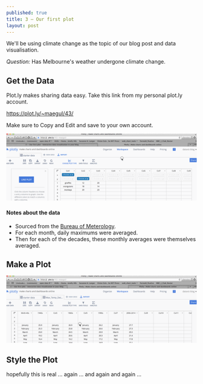 ```yaml
---
published: true
title: 3 — Our first plot
layout: post
---
```

We'll be using climate change as the topic of our blog post and data visualisation.


*Question:*  Has Melbourne's weather undergone climate change.


## Get the Data

Plot.ly makes sharing data easy.
Take this link from my personal plot.ly account.  

<a href="https://plot.ly/~maegul/43/" target="_blank">https://plot.ly/~maegul/43/</a>

Make sure to Copy and Edit and save to your own account.

![](https://raw.githubusercontent.com/dataviz-blog/dataviz-blog.github.io/master/gifs/get_data.gif)




#### Notes about the data

* Sourced from the [Bureau of Meterology](http://www.bom.gov.au).
* For each month, daily maximums were averaged.
* Then for each of the decades, these monthly averages were themselves averaged.



## Make a Plot

![](https://raw.githubusercontent.com/dataviz-blog/dataviz-blog.github.io/master/gifs/make_first_plot.gif)



## Style the Plot

hopefully this is real ... again ... and again and again ...